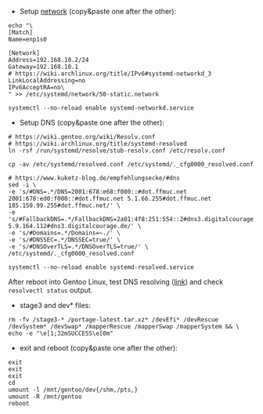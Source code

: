   - Setup [network](https://wiki.gentoo.org/wiki/Systemd#Network) (copy&paste one after the other):

```shell
echo "\
[Match]
Name=enp1s0

[Network]
Address=192.168.10.2/24
Gateway=192.168.10.1
# https://wiki.archlinux.org/title/IPv6#systemd-networkd_3
LinkLocalAddressing=no
IPv6AcceptRA=no\
" >> /etc/systemd/network/50-static.network

systemctl --no-reload enable systemd-networkd.service
```

  - Setup DNS (copy&paste one after the other):

```shell hl_lines="5"
# https://wiki.gentoo.org/wiki/Resolv.conf
# https://wiki.archlinux.org/title/systemd-resolved
ln -rsf /run/systemd/resolve/stub-resolv.conf /etc/resolv.conf

cp -av /etc/systemd/resolved.conf /etc/systemd/._cfg0000_resolved.conf

# https://www.kuketz-blog.de/empfehlungsecke/#dns
sed -i \
-e 's/#DNS=.*/DNS=2001:678:e68:f000::#dot.ffmuc.net 2001:678:ed0:f000::#dot.ffmuc.net 5.1.66.255#dot.ffmuc.net 185.150.99.255#dot.ffmuc.net/' \
-e 's/#FallbackDNS=.*/FallbackDNS=2a01:4f8:251:554::2#dns3.digitalcourage.de 5.9.164.112#dns3.digitalcourage.de/' \
-e 's/#Domains=.*/Domains=~./' \
-e 's/#DNSSEC=.*/DNSSEC=true/' \
-e 's/#DNSOverTLS=.*/DNSOverTLS=true/' \
/etc/systemd/._cfg0000_resolved.conf

systemctl --no-reload enable systemd-resolved.service
```

After reboot into Gentoo Linux, test DNS resolving ([link](https://openwrt.org/docs/guide-user/services/dns/dot_unbound#testing)) and check `resolvectl status` output.

  - stage3 and dev* files:

```shell
rm -fv /stage3-* /portage-latest.tar.xz* /devEfi* /devRescue /devSystem* /devSwap* /mapperRescue /mapperSwap /mapperSystem && \
echo -e "\e[1;32mSUCCESS\e[0m"
```

  - exit and reboot (copy&paste one after the other):

```shell
exit
exit
exit
cd
umount -l /mnt/gentoo/dev{/shm,/pts,}
umount -R /mnt/gentoo
reboot
```
